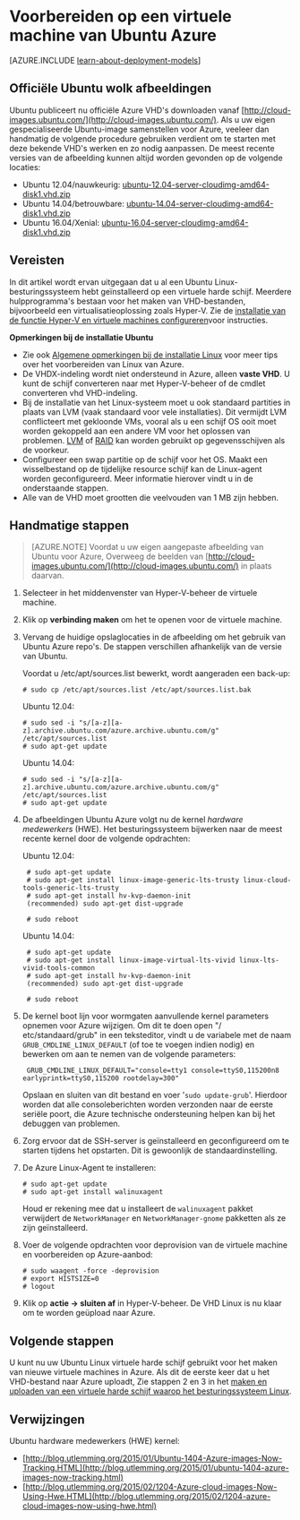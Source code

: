 <properties
    pageTitle="Maken en uploaden van een Ubuntu Linux VHD in Azure"
    description="Informatie over maken en uploaden van een Azure virtuele harde schijf (VHD) met een Ubuntu Linux-besturingssysteem."
    services="virtual-machines-linux"
    documentationCenter=""
    authors="szarkos"
    manager="timlt"
    editor="tysonn"
    tags="azure-resource-manager,azure-service-management"/>

<tags
    ms.service="virtual-machines-linux"
    ms.workload="infrastructure-services"
    ms.tgt_pltfrm="vm-linux"
    ms.devlang="na"
    ms.topic="article"
    ms.date="08/24/2016"
    ms.author="szark"/>

# <a name="prepare-an-ubuntu-virtual-machine-for-azure"></a>Voorbereiden op een virtuele machine van Ubuntu Azure

[AZURE.INCLUDE [learn-about-deployment-models](../../includes/learn-about-deployment-models-both-include.md)]

## <a name="official-ubuntu-cloud-images"></a>Officiële Ubuntu wolk afbeeldingen
Ubuntu publiceert nu officiële Azure VHD's downloaden vanaf [http://cloud-images.ubuntu.com/](http://cloud-images.ubuntu.com/). Als u uw eigen gespecialiseerde Ubuntu-image samenstellen voor Azure, veeleer dan handmatig de volgende procedure gebruiken verdient om te starten met deze bekende VHD's werken en zo nodig aanpassen. De meest recente versies van de afbeelding kunnen altijd worden gevonden op de volgende locaties:

 - Ubuntu 12.04/nauwkeurig: [ubuntu-12.04-server-cloudimg-amd64-disk1.vhd.zip](http://cloud-images.ubuntu.com/releases/precise/release/ubuntu-12.04-server-cloudimg-amd64-disk1.vhd.zip)
 - Ubuntu 14.04/betrouwbare: [ubuntu-14.04-server-cloudimg-amd64-disk1.vhd.zip](http://cloud-images.ubuntu.com/releases/trusty/release/ubuntu-14.04-server-cloudimg-amd64-disk1.vhd.zip)
 - Ubuntu 16.04/Xenial: [ubuntu-16.04-server-cloudimg-amd64-disk1.vhd.zip](http://cloud-images.ubuntu.com/releases/xenial/release/ubuntu-16.04-server-cloudimg-amd64-disk1.vhd.zip)


## <a name="prerequisites"></a>Vereisten

In dit artikel wordt ervan uitgegaan dat u al een Ubuntu Linux-besturingssysteem hebt geïnstalleerd op een virtuele harde schijf. Meerdere hulpprogramma's bestaan voor het maken van VHD-bestanden, bijvoorbeeld een virtualisatieoplossing zoals Hyper-V. Zie de [installatie van de functie Hyper-V en virtuele machines configureren](http://technet.microsoft.com/library/hh846766.aspx)voor instructies.

**Opmerkingen bij de installatie Ubuntu**

- Zie ook [Algemene opmerkingen bij de installatie Linux](virtual-machines-linux-create-upload-generic.md#general-linux-installation-notes) voor meer tips over het voorbereiden van Linux van Azure.
- De VHDX-indeling wordt niet ondersteund in Azure, alleen **vaste VHD**.  U kunt de schijf converteren naar met Hyper-V-beheer of de cmdlet converteren vhd VHD-indeling.
- Bij de installatie van het Linux-systeem moet u ook standaard partities in plaats van LVM (vaak standaard voor vele installaties). Dit vermijdt LVM conflicteert met gekloonde VMs, vooral als u een schijf OS ooit moet worden gekoppeld aan een andere VM voor het oplossen van problemen. [LVM](virtual-machines-linux-configure-lvm.md) of [RAID](virtual-machines-linux-configure-raid.md) kan worden gebruikt op gegevensschijven als de voorkeur.
- Configureer een swap partitie op de schijf voor het OS. Maakt een wisselbestand op de tijdelijke resource schijf kan de Linux-agent worden geconfigureerd.  Meer informatie hierover vindt u in de onderstaande stappen.
- Alle van de VHD moet grootten die veelvouden van 1 MB zijn hebben.


## <a name="manual-steps"></a>Handmatige stappen

> [AZURE.NOTE] Voordat u uw eigen aangepaste afbeelding van Ubuntu voor Azure, Overweeg de beelden van [http://cloud-images.ubuntu.com/](http://cloud-images.ubuntu.com/) in plaats daarvan.


1. Selecteer in het middenvenster van Hyper-V-beheer de virtuele machine.

2. Klik op **verbinding maken** om het te openen voor de virtuele machine.

3.  Vervang de huidige opslaglocaties in de afbeelding om het gebruik van Ubuntu Azure repo's. De stappen verschillen afhankelijk van de versie van Ubuntu.

    Voordat u /etc/apt/sources.list bewerkt, wordt aangeraden een back-up:

        # sudo cp /etc/apt/sources.list /etc/apt/sources.list.bak

    Ubuntu 12.04:

        # sudo sed -i "s/[a-z][a-z].archive.ubuntu.com/azure.archive.ubuntu.com/g" /etc/apt/sources.list
        # sudo apt-get update

    Ubuntu 14.04:

        # sudo sed -i "s/[a-z][a-z].archive.ubuntu.com/azure.archive.ubuntu.com/g" /etc/apt/sources.list
        # sudo apt-get update

4. De afbeeldingen Ubuntu Azure volgt nu de kernel *hardware medewerkers* (HWE). Het besturingssysteem bijwerken naar de meest recente kernel door de volgende opdrachten:

    Ubuntu 12.04:

        # sudo apt-get update
        # sudo apt-get install linux-image-generic-lts-trusty linux-cloud-tools-generic-lts-trusty
        # sudo apt-get install hv-kvp-daemon-init
        (recommended) sudo apt-get dist-upgrade

        # sudo reboot

    Ubuntu 14.04:

        # sudo apt-get update
        # sudo apt-get install linux-image-virtual-lts-vivid linux-lts-vivid-tools-common
        # sudo apt-get install hv-kvp-daemon-init
        (recommended) sudo apt-get dist-upgrade

        # sudo reboot


5. De kernel boot lijn voor wormgaten aanvullende kernel parameters opnemen voor Azure wijzigen. Om dit te doen open "/ etc/standaard/grub" in een teksteditor, vindt u de variabele met de naam `GRUB_CMDLINE_LINUX_DEFAULT` (of toe te voegen indien nodig) en bewerken om aan te nemen van de volgende parameters:

        GRUB_CMDLINE_LINUX_DEFAULT="console=tty1 console=ttyS0,115200n8 earlyprintk=ttyS0,115200 rootdelay=300"

    Opslaan en sluiten van dit bestand en voer '`sudo update-grub`'. Hierdoor worden dat alle consoleberichten worden verzonden naar de eerste seriële poort, die Azure technische ondersteuning helpen kan bij het debuggen van problemen.

6.  Zorg ervoor dat de SSH-server is geïnstalleerd en geconfigureerd om te starten tijdens het opstarten.  Dit is gewoonlijk de standaardinstelling.

7.  De Azure Linux-Agent te installeren:

        # sudo apt-get update
        # sudo apt-get install walinuxagent

    Houd er rekening mee dat u installeert de `walinuxagent` pakket verwijdert de `NetworkManager` en `NetworkManager-gnome` pakketten als ze zijn geïnstalleerd.

8.  Voer de volgende opdrachten voor deprovision van de virtuele machine en voorbereiden op Azure-aanbod:

        # sudo waagent -force -deprovision
        # export HISTSIZE=0
        # logout

9. Klik op **actie -> sluiten af** in Hyper-V-beheer. De VHD Linux is nu klaar om te worden geüpload naar Azure.


## <a name="next-steps"></a>Volgende stappen
U kunt nu uw Ubuntu Linux virtuele harde schijf gebruikt voor het maken van nieuwe virtuele machines in Azure. Als dit de eerste keer dat u het VHD-bestand naar Azure uploadt, Zie stappen 2 en 3 in het [maken en uploaden van een virtuele harde schijf waarop het besturingssysteem Linux](virtual-machines-linux-classic-create-upload-vhd.md).

## <a name="references"></a>Verwijzingen ##

Ubuntu hardware medewerkers (HWE) kernel:

- [http://blog.utlemming.org/2015/01/Ubuntu-1404-Azure-images-Now-Tracking.HTML](http://blog.utlemming.org/2015/01/ubuntu-1404-azure-images-now-tracking.html)
- [http://blog.utlemming.org/2015/02/1204-Azure-cloud-images-Now-Using-Hwe.HTML](http://blog.utlemming.org/2015/02/1204-azure-cloud-images-now-using-hwe.html)
